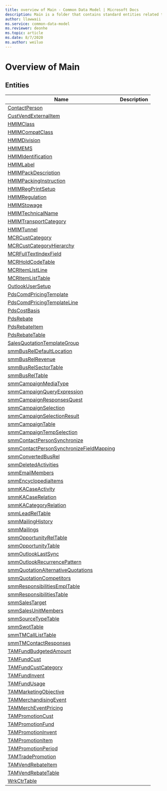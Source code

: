 ```yaml
---
title: overview of Main - Common Data Model | Microsoft Docs
description: Main is a folder that contains standard entities related to the Common Data Model.
author: llawwaii
ms.service: common-data-model
ms.reviewer: deonhe
ms.topic: article
ms.date: 8/7/2020
ms.author: weiluo
---
```


# Overview of Main


## Entities

|Name|Description|
|---|---|
|[ContactPerson](ContactPerson.md)||
|[CustVendExternalItem](CustVendExternalItem.md)||
|[HMIMClass](HMIMClass.md)||
|[HMIMCompatClass](HMIMCompatClass.md)||
|[HMIMDivision](HMIMDivision.md)||
|[HMIMEMS](HMIMEMS.md)||
|[HMIMIdentification](HMIMIdentification.md)||
|[HMIMLabel](HMIMLabel.md)||
|[HMIMPackDescription](HMIMPackDescription.md)||
|[HMIMPackingInstruction](HMIMPackingInstruction.md)||
|[HMIMRegPrintSetup](HMIMRegPrintSetup.md)||
|[HMIMRegulation](HMIMRegulation.md)||
|[HMIMStowage](HMIMStowage.md)||
|[HMIMTechnicalName](HMIMTechnicalName.md)||
|[HMIMTransportCategory](HMIMTransportCategory.md)||
|[HMIMTunnel](HMIMTunnel.md)||
|[MCRCustCategory](MCRCustCategory.md)||
|[MCRCustCategoryHierarchy](MCRCustCategoryHierarchy.md)||
|[MCRFullTextIndexField](MCRFullTextIndexField.md)||
|[MCRHoldCodeTable](MCRHoldCodeTable.md)||
|[MCRItemListLine](MCRItemListLine.md)||
|[MCRItemListTable](MCRItemListTable.md)||
|[OutlookUserSetup](OutlookUserSetup.md)||
|[PdsComdPricingTemplate](PdsComdPricingTemplate.md)||
|[PdsComdPricingTemplateLine](PdsComdPricingTemplateLine.md)||
|[PdsCostBasis](PdsCostBasis.md)||
|[PdsRebate](PdsRebate.md)||
|[PdsRebateItem](PdsRebateItem.md)||
|[PdsRebateTable](PdsRebateTable.md)||
|[SalesQuotationTemplateGroup](SalesQuotationTemplateGroup.md)||
|[smmBusRelDefaultLocation](smmBusRelDefaultLocation.md)||
|[smmBusRelRevenue](smmBusRelRevenue.md)||
|[smmBusRelSectorTable](smmBusRelSectorTable.md)||
|[smmBusRelTable](smmBusRelTable.md)||
|[smmCampaignMediaType](smmCampaignMediaType.md)||
|[smmCampaignQueryExpression](smmCampaignQueryExpression.md)||
|[smmCampaignResponsesQuest](smmCampaignResponsesQuest.md)||
|[smmCampaignSelection](smmCampaignSelection.md)||
|[smmCampaignSelectionResult](smmCampaignSelectionResult.md)||
|[smmCampaignTable](smmCampaignTable.md)||
|[smmCampaignTempSelection](smmCampaignTempSelection.md)||
|[smmContactPersonSynchronize](smmContactPersonSynchronize.md)||
|[smmContactPersonSynchronizeFieldMapping](smmContactPersonSynchronizeFieldMapping.md)||
|[smmConvertedBusRel](smmConvertedBusRel.md)||
|[smmDeletedActivities](smmDeletedActivities.md)||
|[smmEmailMembers](smmEmailMembers.md)||
|[smmEncyclopediaItems](smmEncyclopediaItems.md)||
|[smmKACaseActivity](smmKACaseActivity.md)||
|[smmKACaseRelation](smmKACaseRelation.md)||
|[smmKACategoryRelation](smmKACategoryRelation.md)||
|[smmLeadRelTable](smmLeadRelTable.md)||
|[smmMailingHistory](smmMailingHistory.md)||
|[smmMailings](smmMailings.md)||
|[smmOpportunityRelTable](smmOpportunityRelTable.md)||
|[smmOpportunityTable](smmOpportunityTable.md)||
|[smmOutlookLastSync](smmOutlookLastSync.md)||
|[smmOutlookRecurrencePattern](smmOutlookRecurrencePattern.md)||
|[smmQuotationAlternativeQuotations](smmQuotationAlternativeQuotations.md)||
|[smmQuotationCompetitors](smmQuotationCompetitors.md)||
|[smmResponsibilitiesEmplTable](smmResponsibilitiesEmplTable.md)||
|[smmResponsibilitiesTable](smmResponsibilitiesTable.md)||
|[smmSalesTarget](smmSalesTarget.md)||
|[smmSalesUnitMembers](smmSalesUnitMembers.md)||
|[smmSourceTypeTable](smmSourceTypeTable.md)||
|[smmSwotTable](smmSwotTable.md)||
|[smmTMCallListTable](smmTMCallListTable.md)||
|[smmTMContactResponses](smmTMContactResponses.md)||
|[TAMFundBudgetedAmount](TAMFundBudgetedAmount.md)||
|[TAMFundCust](TAMFundCust.md)||
|[TAMFundCustCategory](TAMFundCustCategory.md)||
|[TAMFundInvent](TAMFundInvent.md)||
|[TAMFundUsage](TAMFundUsage.md)||
|[TAMMarketingObjective](TAMMarketingObjective.md)||
|[TAMMerchandisingEvent](TAMMerchandisingEvent.md)||
|[TAMMerchEventPricing](TAMMerchEventPricing.md)||
|[TAMPromotionCust](TAMPromotionCust.md)||
|[TAMPromotionFund](TAMPromotionFund.md)||
|[TAMPromotionInvent](TAMPromotionInvent.md)||
|[TAMPromotionItem](TAMPromotionItem.md)||
|[TAMPromotionPeriod](TAMPromotionPeriod.md)||
|[TAMTradePromotion](TAMTradePromotion.md)||
|[TAMVendRebateItem](TAMVendRebateItem.md)||
|[TAMVendRebateTable](TAMVendRebateTable.md)||
|[WrkCtrTable](WrkCtrTable.md)||

